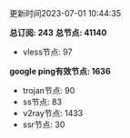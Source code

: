 更新时间2023-07-01 10:44:35

**总订阅: 243**
**总节点: 41140**
- vless节点: 97

**google ping有效节点: 1636**
- trojan节点: 90
- ss节点: 83
- v2ray节点: 1433
- ssr节点: 30
